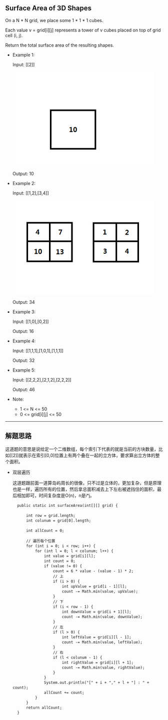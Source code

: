 ## Surface Area of 3D Shapes

On a N * N grid, we place some 1 * 1 * 1 cubes.

Each value v = grid[i][j] represents a tower of v cubes placed on top of grid cell (i, j).

Return the total surface area of the resulting shapes.


- Example 1:

  Input: [[2]]

  ![example1](https://github.com/nemolpsky/algorithm/raw/master/file/image/3d_area1.png)

  Output: 10

- Example 2:

  Input: [[1,2],[3,4]]

  ![example2](https://github.com/nemolpsky/algorithm/raw/master/file/image/3d_area2.png)

  Output: 34

- Example 3:

  Input: [[1,0],[0,2]]

  Output: 16

- Example 4:

  Input: [[1,1,1],[1,0,1],[1,1,1]]

  Output: 32

- Example 5:

  Input: [[2,2,2],[2,1,2],[2,2,2]]
  
  Output: 46
 

- Note:

  - 1 <= N <= 50
  - 0 <= grid[i][j] <= 50
---

## 解题思路
这道题的意思是说给定一个二维数组，每个索引下代表的就是当前的方块数量，比如[[2]]就表示在索引[0,0]位置上有两个叠在一起的立方体，要求算出立方体的整个面积。

- 双层遍历

  这道题跟前面一道算岛屿周长的很像，只不过是立体的，更加复杂，但是原理也是一样，遍历所有的位置，然后拿总面积减去上下左右被遮挡住的面积，最后相加即可，时间复杂度是O(n)，n是i*j。

  ```
	public static int surfaceArea(int[][] grid) {

		int row = grid.length;
		int colunum = grid[0].length;

		int allCount = 0;

		// 遍历每个位置
		for (int i = 0; i < row; i++) {
			for (int l = 0; l < colunum; l++) {
				int value = grid[i][l];
				int count = 0;
				if (value != 0) {
					count = 6 * value - (value - 1) * 2;
					// 上
					if (i > 0) {
						int upValue = grid[i - 1][l];
						count -= Math.min(value, upValue);
					}
					// 下
					if (i < row - 1) {
						int downValue = grid[i + 1][l];
						count -= Math.min(value, downValue);
					}
					// 左
					if (l > 0) {
						int leftValue = grid[i][l - 1];
						count -= Math.min(value, leftValue);
					}
					// 右
					if (l < colunum - 1) {
						int rightValue = grid[i][l + 1];
						count -= Math.min(value, rightValue);
					}
				}
				System.out.println("[" + i + "," + l + "] : " + count);
				allCount += count;
			}
		}
		return allCount;
	}
  ```